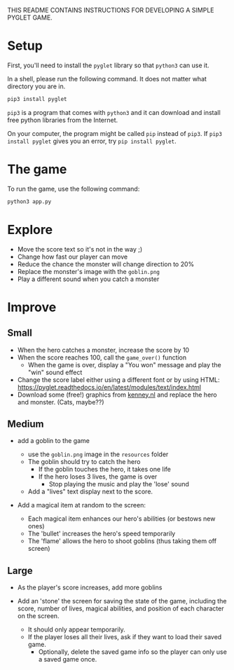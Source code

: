 
THIS README CONTAINS INSTRUCTIONS FOR DEVELOPING A SIMPLE PYGLET GAME.

# Setup

First, you'll need to install the `pyglet` library so that `python3` can use it.

In a shell, please run the following command. It does not matter what directory you are in.

```sh
pip3 install pyglet
```

`pip3` is a program that comes with `python3` and it can download and install free python libraries from the Internet.

On your computer, the program might be called `pip` instead of `pip3`. If `pip3 install pyglet` gives you an error, try `pip install pyglet`.

# The game

To run the game, use the following command:

```sh
python3 app.py
```


# Explore

- Move the score text so it's not in the way ;)
- Change how fast our player can move
- Reduce the chance the monster will change direction to 20%
- Replace the monster's image with the `goblin.png`
- Play a different sound when you catch a monster

# Improve

## Small

- When the hero catches a monster, increase the score by 10
- When the score reaches 100, call the `game_over()` function
    - When the game is over, display a "You won" message and play the "win" sound effect
- Change the score label either using a different font or by using HTML: https://pyglet.readthedocs.io/en/latest/modules/text/index.html
- Download some (free!) graphics from [kenney.nl](https://kenney.nl/assets?q=2d) and replace the hero and monster. (Cats, maybe??)

## Medium

- add a goblin to the game
    - use the `goblin.png` image in the `resources` folder
    - The goblin should try to catch the hero
        - If the goblin touches the hero, it takes one life
        - If the hero loses 3 lives, the game is over
            - Stop playing the music and play the 'lose' sound
    - Add a "lives" text display next to the score.

- Add a magical item at random to the screen:
    - Each magical item enhances our hero's abilities (or bestows new ones)
    - The 'bullet' increases the hero's speed temporarily
    - The 'flame' allows the hero to shoot goblins (thus taking them off screen)

## Large

- As the player's score increases, add more goblins

- Add an 'stone' the screen for saving the state of the game, including the score, number of lives, magical abilities, and position of each character on the screen.
    - It should only appear temporarily.
    - If the player loses all their lives, ask if they want to load their saved game.
        - Optionally, delete the saved game info so the player can only use a saved game once.